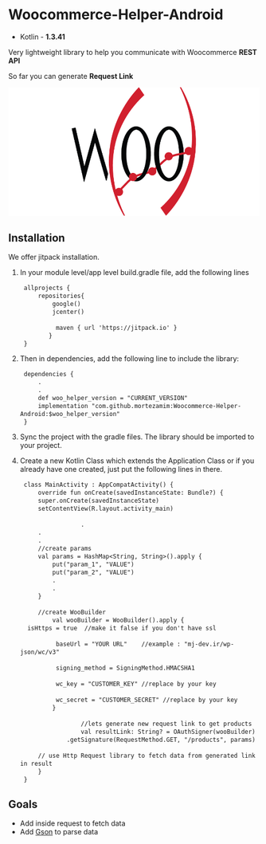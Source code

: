 # Woocommerce-Helper-Android

-   Kotlin - **1.3.41**

Very lightweight library to help you communicate with Woocommerce  **REST API** 

So far you can generate **Request Link**

  <img src="https://github.com/mortezamim/Woocommerce-Helper-Android/blob/master/assets/logo.png?raw=true"/>


## Installation
We offer jitpack installation.

1. In your module level/app level build.gradle file, add the following lines

        allprojects {
	        repositories{
		        google()
	            jcenter()
          
				 maven { url 'https://jitpack.io' }
		       }
		}
		
2. Then in dependencies, add the following line to include the library:
  
        dependencies {
            .
            .
            def woo_helper_version = "CURRENT_VERSION"
            implementation "com.github.mortezamim:Woocommerce-Helper-Android:$woo_helper_version"
        }

3. Sync the project with the gradle files. The library should be imported to your project.
  
4. Create a new Kotlin Class which extends the Application Class or if you already have one created, just put the following lines in there.

		class MainActivity : AppCompatActivity() {  
			override fun onCreate(savedInstanceState: Bundle?) {  
			super.onCreate(savedInstanceState)  
			setContentView(R.layout.activity_main)
			
                    	.
			.
			.
			//create params
			val params = HashMap<String, String>().apply {
				put("param_1", "VALUE")
				put("param_2", "VALUE")
				.
				.
			}
			
			//create WooBuilder
                val wooBuilder = WooBuilder().apply {
		 isHttps = true  //make it false if you don't have ssl
							
                 baseUrl = "YOUR URL"    //example : "mj-dev.ir/wp-json/wc/v3"
							
                 signing_method = SigningMethod.HMACSHA1
							
                 wc_key = "CUSTOMER_KEY" //replace by your key
							
                 wc_secret = "CUSTOMER_SECRET" //replace by your key
                }

                        //lets generate new request link to get products
                        val resultLink: String? = OAuthSigner(wooBuilder)
					.getSignature(RequestMethod.GET, "/products", params)
        		
			// use Http Request library to fetch data from generated link in result		
            }
        }

## Goals
- Add inside request to fetch data
- Add [Gson](https://github.com/google/gson) to parse data
